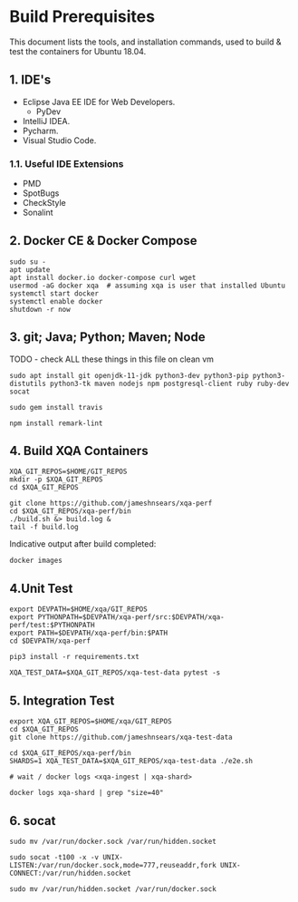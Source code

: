 # Build Prerequisites
This document lists the tools, and installation commands, used to build & test the containers for Ubuntu 18.04.

## 1. IDE's
* Eclipse Java EE IDE for Web Developers.
    * PyDev
* IntelliJ IDEA.
* Pycharm.
* Visual Studio Code.

### 1.1. Useful IDE Extensions
* PMD
* SpotBugs
* CheckStyle
* Sonalint

## 2. Docker CE & Docker Compose
```
sudo su -
apt update
apt install docker.io docker-compose curl wget
usermod -aG docker xqa  # assuming xqa is user that installed Ubuntu
systemctl start docker
systemctl enable docker
shutdown -r now
```

## 3. git; Java; Python; Maven; Node
TODO - check ALL these things in this file on clean vm

```
sudo apt install git openjdk-11-jdk python3-dev python3-pip python3-distutils python3-tk maven nodejs npm postgresql-client ruby ruby-dev socat

sudo gem install travis

npm install remark-lint
```

## 4. Build XQA Containers
```
XQA_GIT_REPOS=$HOME/GIT_REPOS
mkdir -p $XQA_GIT_REPOS
cd $XQA_GIT_REPOS

git clone https://github.com/jameshnsears/xqa-perf
cd $XQA_GIT_REPOS/xqa-perf/bin
./build.sh &> build.log &
tail -f build.log
```

Indicative output after build completed:
```
docker images

```

## 4.Unit Test 
```
export DEVPATH=$HOME/xqa/GIT_REPOS
export PYTHONPATH=$DEVPATH/xqa-perf/src:$DEVPATH/xqa-perf/test:$PYTHONPATH
export PATH=$DEVPATH/xqa-perf/bin:$PATH
cd $DEVPATH/xqa-perf

pip3 install -r requirements.txt

XQA_TEST_DATA=$XQA_GIT_REPOS/xqa-test-data pytest -s
```

## 5. Integration Test
```
export XQA_GIT_REPOS=$HOME/xqa/GIT_REPOS
cd $XQA_GIT_REPOS
git clone https://github.com/jameshnsears/xqa-test-data

cd $XQA_GIT_REPOS/xqa-perf/bin
SHARDS=1 XQA_TEST_DATA=$XQA_GIT_REPOS/xqa-test-data ./e2e.sh

# wait / docker logs <xqa-ingest | xqa-shard>

docker logs xqa-shard | grep "size=40"
```

## 6. socat
```
sudo mv /var/run/docker.sock /var/run/hidden.socket

sudo socat -t100 -x -v UNIX-LISTEN:/var/run/docker.sock,mode=777,reuseaddr,fork UNIX-CONNECT:/var/run/hidden.socket

sudo mv /var/run/hidden.socket /var/run/docker.sock
```
